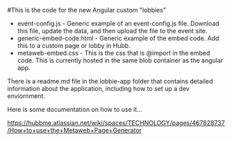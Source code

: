 #This is the code for the new Angular custom "lobbies" 
 - event-config.js - Generic example of an event-config.js file. Download this file, update the data, and then upload the file to the event site.
 - generic-embed-code.html - Generic example of the embed code. Add this to a custom page or lobby in Hubb.
 - metaweb-embed.css - This is the css that is @import in the embed code. This is currently hosted in the same blob container as the angular app.

 There is a readme.md file in the lobbie-app folder that contains detailed information about the application, including how to set up a dev enviornment.

Here is some documentation on how to use it...

https://hubbme.atlassian.net/wiki/spaces/TECHNOLOGY/pages/467828737/How+to+use+the+Metaweb+Page+Generator